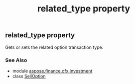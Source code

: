 ﻿---
title: related_type property
second_title: Aspose.Finance for Python via .NET API References
description: 
type: docs
weight: 60
url: /python-net/aspose.finance.ofx.investment/selloption/related_type/
is_root: false
---

## related_type property


Gets or sets the related option transaction type.

### See Also
* module [aspose.finance.ofx.investment](../../)
* class [SellOption](/finance/python-net/aspose.finance.ofx.investment/selloption)
